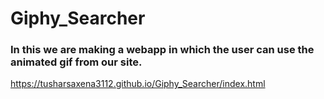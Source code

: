 # Giphy_Searcher
### In this we are making a webapp in which the user can use the animated gif from our site.
https://tusharsaxena3112.github.io/Giphy_Searcher/index.html
